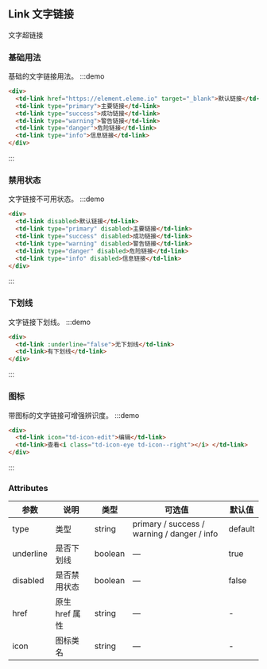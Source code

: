 ## Link 文字链接

文字超链接

### 基础用法

基础的文字链接用法。
:::demo

```html
<div>
  <td-link href="https://element.eleme.io" target="_blank">默认链接</td-link>
  <td-link type="primary">主要链接</td-link>
  <td-link type="success">成功链接</td-link>
  <td-link type="warning">警告链接</td-link>
  <td-link type="danger">危险链接</td-link>
  <td-link type="info">信息链接</td-link>
</div>
```

:::

### 禁用状态

文字链接不可用状态。
:::demo

```html
<div>
  <td-link disabled>默认链接</td-link>
  <td-link type="primary" disabled>主要链接</td-link>
  <td-link type="success" disabled>成功链接</td-link>
  <td-link type="warning" disabled>警告链接</td-link>
  <td-link type="danger" disabled>危险链接</td-link>
  <td-link type="info" disabled>信息链接</td-link>
</div>
```

:::

### 下划线

文字链接下划线。
:::demo

```html
<div>
  <td-link :underline="false">无下划线</td-link>
  <td-link>有下划线</td-link>
</div>
```

:::

### 图标

带图标的文字链接可增强辨识度。
:::demo

```html
<div>
  <td-link icon="td-icon-edit">编辑</td-link>
  <td-link>查看<i class="td-icon-eye td-icon--right"></i> </td-link>
</div>
```

:::

### Attributes

| 参数      | 说明           | 类型    | 可选值                                      | 默认值  |
| --------- | -------------- | ------- | ------------------------------------------- | ------- |
| type      | 类型           | string  | primary / success / warning / danger / info | default |
| underline | 是否下划线     | boolean | —                                           | true    |
| disabled  | 是否禁用状态   | boolean | —                                           | false   |
| href      | 原生 href 属性 | string  | —                                           | -       |
| icon      | 图标类名       | string  | —                                           | -       |
